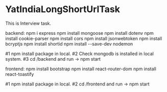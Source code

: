 # YatIndiaLongShortUrlTask
This is Interview task.


backend:
npm i express
npm install mongoose
npm install dotenv
npm install cookie-parser
npm install cors
npm install jsonwebtoken
npm install bcryptjs
npm install shortid 
npm install --save-dev nodemon

#1 npm install package in local.
#2 Check mongodb is installed in local system.
#3 cd /backend and run -> npm start


frontend:
npm install bootstrap
npm install react-router-dom
npm install react-toastify

#1 npm install package in local.
#2 cd /frontend and run -> npm start